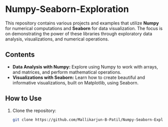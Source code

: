 # Numpy-Seaborn-Exploration

This repository contains various projects and examples that utilize **Numpy** for numerical computations and **Seaborn** for data visualization. The focus is on demonstrating the power of these libraries through exploratory data analysis, visualizations, and numerical operations.

## Contents

- **Data Analysis with Numpy:** Explore using Numpy to work with arrays, and matrices, and perform mathematical operations.
- **Visualizations with Seaborn:** Learn how to create beautiful and informative visualizations, built on Matplotlib, using Seaborn.

## How to Use
1. Clone the repository:
   ```bash
   git clone https://github.com/Mallikarjun-B-Patil/Numpy-Seaborn-Exploration.git
